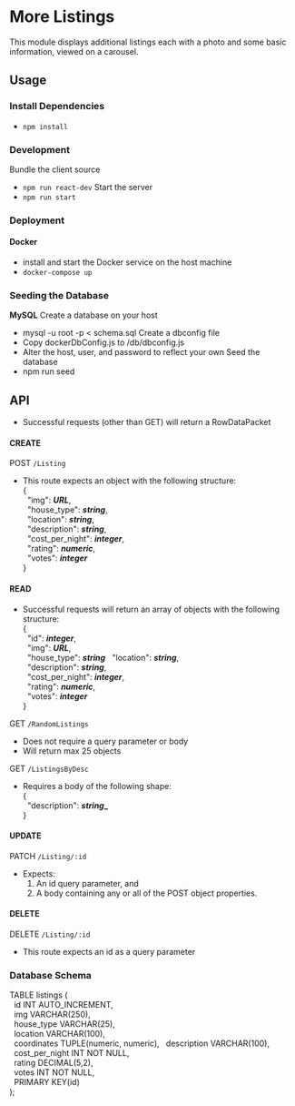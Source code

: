 # More Listings
This module displays additional listings each with a photo and
some basic information, viewed on a carousel.

## Usage

### Install Dependencies
- `npm install`

### Development
Bundle the client source
- `npm run react-dev`
Start the server
- `npm run start`

### Deployment
#### Docker
- install and start the Docker service on the host machine
- `docker-compose up`

### Seeding the Database
**MySQL**
Create a database on your host
- mysql -u root -p < schema.sql
Create a dbconfig file
- Copy dockerDbConfig.js to /db/dbconfig.js
- Alter the host, user, and password to reflect your own
Seed the database
- npm run seed

## API
- Successful requests (other than GET) will return a RowDataPacket

#### CREATE

POST `/Listing`
- This route expects an object with the following structure:  
{  
&nbsp;&nbsp;"img": **_URL_**,  
&nbsp;&nbsp;"house_type": **_string_**,  
&nbsp;&nbsp;"location": **_string_**,  
&nbsp;&nbsp;"description": **_string_**,  
&nbsp;&nbsp;"cost_per_night": **_integer_**,  
&nbsp;&nbsp;"rating": **_numeric_**,  
&nbsp;&nbsp;"votes": **_integer_**  
}  

#### READ
- Successful requests will return an array of objects with the following structure:  
{  
&nbsp;&nbsp;"id": **_integer_**,  
&nbsp;&nbsp;"img": **_URL_**,  
&nbsp;&nbsp;"house_type": **_string_**
&nbsp;&nbsp;"location": **_string_**,  
&nbsp;&nbsp;"description": **_string_**,  
&nbsp;&nbsp;"cost_per_night": **_integer_**,  
&nbsp;&nbsp;"rating": **_numeric_**,  
&nbsp;&nbsp;"votes": **_integer_**  
}

GET `/RandomListings`
- Does not require a query parameter or body
- Will return max 25 objects

GET `/ListingsByDesc`
- Requires a body of the following shape:  
{  
&nbsp;&nbsp;"description": **_string__**  
}

#### UPDATE

PATCH `/Listing/:id`
- Expects:
  1) An id query parameter, and
  2) A body containing any or all of the POST object properties.

#### DELETE

DELETE `/Listing/:id`
- This route expects an id as a query parameter

### Database Schema

TABLE listings (  
&nbsp;&nbsp;id                INT AUTO_INCREMENT,  
&nbsp;&nbsp;img               VARCHAR(250),  
&nbsp;&nbsp;house_type        VARCHAR(25),  
&nbsp;&nbsp;location          VARCHAR(100),  
&nbsp;&nbsp;coordinates       TUPLE(numeric, numeric),
&nbsp;&nbsp;description       VARCHAR(100),  
&nbsp;&nbsp;cost_per_night    INT NOT NULL,  
&nbsp;&nbsp;rating            DECIMAL(5,2),  
&nbsp;&nbsp;votes             INT NOT NULL,  
&nbsp;&nbsp;PRIMARY KEY(id)  
);
